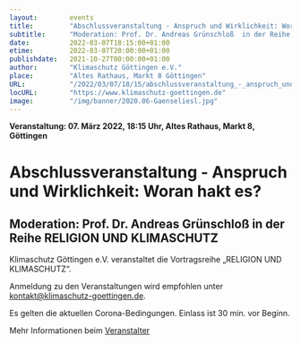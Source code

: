 ```yaml
---
layout:        events
title:         "Abschlussveranstaltung - Anspruch und Wirklichkeit: Woran hakt es?"
subtitle:      "Moderation: Prof. Dr. Andreas Grünschloß  in der Reihe RELIGION UND KLIMASCHUTZ"
date:          2022-03-07T18:15:00+01:00
etime:         2022-03-07T20:00:00+01:00
publishdate:   2021-10-27T00:00:00+01:00
author:        "Klimaschutz Göttingen e.V."
place:         "Altes Rathaus, Markt 8 Göttingen"
URL:           "/2022/03/07/18/15/abschlussveranstaltung_-_anspruch_und_wirklichkeit:"
locURL:        "https://www.klimaschutz-goettingen.de"
image:         "/img/banner/2020.06-Gaenseliesl.jpg"
---
```


**Veranstaltung: 07. März 2022, 18:15 Uhr, Altes Rathaus, Markt 8, Göttingen**

Abschlussveranstaltung - Anspruch und Wirklichkeit: Woran hakt es?
===========

Moderation: Prof. Dr. Andreas Grünschloß  in der Reihe RELIGION UND KLIMASCHUTZ
-----------

Klimaschutz Göttingen e.V. veranstaltet die Vortragsreihe „RELIGION UND KLIMASCHUTZ“.


Anmeldung zu den Veranstaltungen wird empfohlen unter
[kontakt@klimaschutz-goettingen.de](mailto:kontakt@klimaschutz-goettingen.de).

Es gelten die aktuellen Corona-Bedingungen. Einlass ist 30 min. vor Beginn.

Mehr Informationen beim [Veranstalter](https://www.klimaschutz-goettingen.de)
